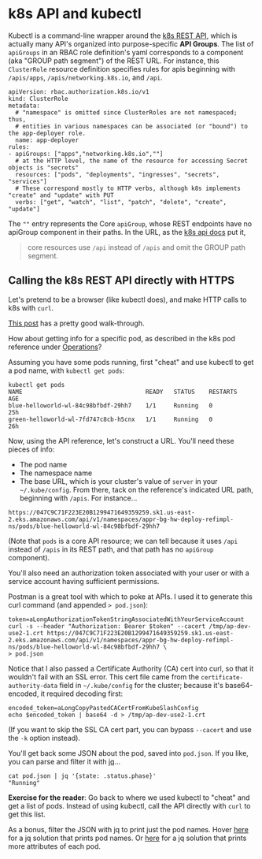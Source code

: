 # k8s API and kubectl
Kubectl is a command-line wrapper around the [k8s REST API](https://kubernetes.io/docs/reference/kubernetes-api/), which is actually many API's organized into purpose-specific **API Groups**.  The list of `apiGroups` in an RBAC role definition's yaml corresponds to a component (aka "GROUP path segment") of the REST URL.  For instance, this `ClusterRole` resource definition specifies rules for apis beginning with `/apis/apps`, `/apis/networking.k8s.io`, and `/api`.

```
apiVersion: rbac.authorization.k8s.io/v1
kind: ClusterRole
metadata:
  # "namespace" is omitted since ClusterRoles are not namespaced; thus,
  # entities in various namespaces can be associated (or "bound") to the app-deployer role.
  name: app-deployer
rules:
- apiGroups: ["apps","networking.k8s.io",""]
  # at the HTTP level, the name of the resource for accessing Secret objects is "secrets"
  resources: ["pods", "deployments", "ingresses", "secrets", "services"]
  # These correspond mostly to HTTP verbs, although k8s implements "create" and "update" with PUT
  verbs: ["get", "watch", "list", "patch", "delete", "create", "update"]
```
The `""` entry represents the Core `apiGroup`, whose REST endpoints have no apiGroup component in their paths.  In the URL, as the [k8s api docs]("https://kubernetes.io/docs/reference/using-api/api-concepts/") put it,
> core resources use `/api` instead of `/apis` and omit the GROUP path segment.

## Calling the k8s REST API directly with HTTPS
Let's pretend to be a browser (like kubectl does), and make HTTP calls to k8s with `curl`.

[This post](https://iximiuz.com/en/posts/kubernetes-api-call-simple-http-client/) has a pretty good walk-through.

How about getting info for a specific pod, as described in the k8s pod reference under [Operations](https://kubernetes.io/docs/reference/kubernetes-api/workload-resources/pod-v1/#Operations)?

Assuming you have some pods running, first "cheat" and use kubectl to get a pod name, with `kubectl get pods`:
```
kubectl get pods
NAME                                   READY   STATUS    RESTARTS   AGE
blue-helloworld-wl-84c98bfbdf-29hh7    1/1     Running   0          25h
green-helloworld-wl-7fd747c8cb-h5cnx   1/1     Running   0          26h
```

Now, using the API reference, let's construct a URL.  You'll need these pieces of info:
- The pod name
- The namespace name
- The base URL, which is your cluster's value of `server` in your `~/.kube/config`.  From there, tack on the reference's indicated URL path, beginning with `/apis`.  For instance...
```
https://047C9C71F223E20B1299471649359259.sk1.us-east-2.eks.amazonaws.com/api/v1/namespaces/appr-bg-hw-deploy-refimpl-ns/pods/blue-helloworld-wl-84c98bfbdf-29hh7
```
(Note that `pods` is a core API resource; we can tell because it uses `/api` instead of `/apis` in its REST path, and that path has no `apiGroup` component).

You'll also need an authorization token associated with your user or with a service account having sufficient permissions.

Postman is a great tool with which to poke at APIs.  I used it to generate this curl command (and appended `> pod.json`):
```
token=aLongAuthorizationTokenStringAssociatedWithYourServiceAccount
curl -s --header "Authorization: Bearer $token" --cacert /tmp/ap-dev-use2-1.crt https://047C9C71F223E20B1299471649359259.sk1.us-east-2.eks.amazonaws.com/api/v1/namespaces/appr-bg-hw-deploy-refimpl-ns/pods/blue-helloworld-wl-84c98bfbdf-29hh7 \
> pod.json
```

Notice that I also passed a Certificate Authority (CA) cert into curl, so that it wouldn't fail with an SSL error.  This cert file came from the `certificate-authority-data` field in `~/.kube/config` for the cluster; because it's base64-encoded, it required decoding first:

```
encoded_token=aLongCopyPastedCACertFromKubeSlashConfig
echo $encoded_token | base64 -d > /tmp/ap-dev-use2-1.crt
```

(If you want to skip the SSL CA cert part, you can bypass `--cacert` and use the `-k` option instead).

You'll get back some JSON about the pod, saved into `pod.json`.  If you like, you can parse and filter it with [jq](https://jqlang.github.io/jq/tutorial)...
```
cat pod.json | jq '{state: .status.phase}'
"Running"
```

**Exercise for the reader**: Go back to where we used kubectl to "cheat" and get a list of pods.  Instead of using kubectl, call the API directly with `curl` to get this list.

As a bonus, filter the JSON with jq to print just the pod names.  Hover [here](doesnotexist.jpg, "cat pods.json| jq '.items[].metadata.name'") for a jq solution that prints pod names. Or [here](doesnotexist.jpg, "cat pods.json| jq '.items[] | {name: .metadata.name, state: .status.phase}'") for a jq solution that prints more attributes of each pod.
